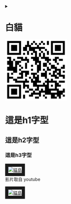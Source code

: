 <details>
<summary>

# 白貓

</summary>
<img src="cat.jpg" width="500" Height="500" />
</details>

<img src="qrcode.png" width="200" Height="200" />



<h1>這是h1字型</h1>
<h2>這是h2字型</h2>
<h3>這是h3字型</h3>


<a href="[http://www.youtube.com/watch?feature=player_embedded&v=FL1TaXa0hIU]([https://www.youtube.com/watch?v=wjfuB8Xjhc4](https://www.youtube.com/watch?v=wjfuB8Xjhc4))" target="_blank"><img src="http://img.youtube.com/vi/wjfuB8Xjhc4/0.jpg" 
alt="貓島" width="400" height="250" border="10" /></a>
<br>影片取自 youtube


<a href="http://www.youtube.com/watch?feature=player_embedded&v=wjfuB8Xjhc4" target="_blank"><img src="http://img.youtube.com/vi/wjfuB8Xjhc4/0.jpg" 
alt="貓島" width="400" height="250" border="10" /></a>




